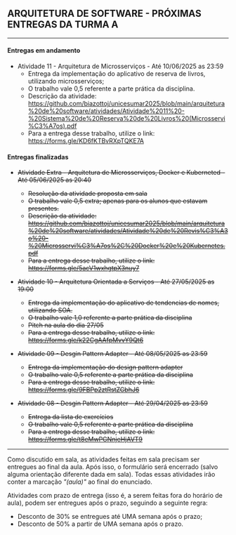 ## ARQUITETURA DE SOFTWARE - PRÓXIMAS ENTREGAS DA TURMA A
___

#### Entregas em andamento
- Atividade 11 - Arquitetura de Microsserviços - Até 10/06/2025  as 23:59                                             
    + Entrega da implementação do aplicativo de reserva de livros, utilizando microsserviços;
    + O trabalho vale 0,5 referente a parte prática da disciplina.
    + Descrição da atividade: https://github.com/biazottoj/unicesumar2025/blob/main/arquitetura%20de%20software/atividades/Atividade%2011%20-%20Sistema%20de%20Reserva%20de%20Livros%20(Microsservi%C3%A7os).pdf
    + Para a entrega desse trabalho, utilize o link: https://forms.gle/KD6fKTBvRXpTQKE7A


#### Entregas finalizadas
- ~~Atividade Extra - Arquitetura de Microsserviços, Docker e Kuberneted - Até 05/06/2025 as 20:40~~                                          
    + ~~Resolução da atividade proposta em sala~~
    + ~~O trabalho vale 0,5 extra; apenas para os alunos que estavam presentes.~~
    + ~~Descrição da atividade: https://github.com/biazottoj/unicesumar2025/blob/main/arquitetura%20de%20software/atividades/Atividade%20de%20Revis%C3%A3o%20-%20Microsservi%C3%A7os%2C%20Docker%20e%20Kubernetes.pdf~~
    + ~~Para a entrega desse trabalho, utilize o link: https://forms.gle/5acV1wxhgtpX3nuy7~~

- ~~Atividade 10 - Arquitetura Orientada a Serviços - Até 27/05/2025 as 19:00~~                                                 
    + ~~Entrega da implementação do aplicativo de tendencias de nomes, utilizando SOA.~~
    + ~~O trabalho vale 1,0 referente a parte prática da disciplina~~
    + ~~Pitch na aula do dia 27/05~~
    + ~~Para a entrega desse trabalho, utilize o link: https://forms.gle/k22CgAAfpMvvY9Qt6~~

- ~~Atividade 09 - Desgin Pattern Adapter - Até 08/05/2025 as 23:59~~                                                 
    + ~~Entrega da implementação do design pattern adapter~~
    + ~~O trabalho vale 0,5 referente a parte prática da disciplina~~
    + ~~Para a entrega desse trabalho, utilize o link: https://forms.gle/9FBPp2ztRstZGbhJ6~~ 

- ~~Atividade 08 - Desgin Pattern Adapter - Até 29/04/2025 as 23:59~~                                                 
    + ~~Entrega da lista de exercícios~~
    + ~~O trabalho vale 0,5 referente a parte prática da disciplina~~
    + ~~Para a entrega desse trabalho, utilize o link: https://forms.gle/t8eMwPGNnjeHjAVT9~~ 

___

Como discutido em sala, as atividades feitas em sala precisam ser entregues ao final da aula. Após isso, o formulário será encerrado (salvo alguma orientação diferente dada em sala). Todas essas atividades irão conter a marcação *"(aula)"* ao final do enunciado.

Atividades com prazo de entrega (isso é, a serem feitas fora do horário de aula), podem ser entregues após o prazo, seguindo a seguinte regra:
- Desconto de 30% se entregues até UMA semana após o prazo;
- Desconto de 50% a partir de UMA semana após o prazo. 